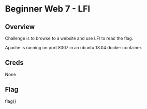 # Beginner Web 7 - LFI

## Overview 

Challenge is to browse to a website and use LFI to read the flag.

Apache is running on port 8007 in an ubuntu 18.04 docker container.

## Creds

None

## Flag

flag{}